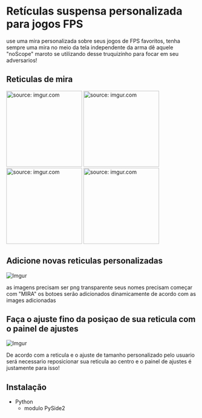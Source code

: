# Retículas suspensa personalizada para jogos FPS

use uma mira personalizada sobre seus jogos de FPS favoritos,
tenha sempre uma mira no meio da tela independente da arma
dê aquele "noScope" maroto se utilizando desse truquizinho para focar em 
seu adversarios!

## Reticulas de mira
<a href="https://imgur.com/BHwxktp"><img width=200 height=200 src="https://i.imgur.com/BHwxktp.png" title="source: imgur.com" /></a>
<a href="https://imgur.com/LwwhWSh"><img width=200 height=200 src="https://i.imgur.com/LwwhWSh.png" title="source: imgur.com" /></a>
<a href="https://imgur.com/mxKlfX4"><img width=200 height=200 src="https://i.imgur.com/mxKlfX4.png" title="source: imgur.com" /></a>
<a href="https://imgur.com/508pxk1"><img width=200 height=200 src="https://i.imgur.com/508pxk1.png" title="source: imgur.com" /></a>

## Adicione novas reticulas personalizadas
![Imgur](https://i.imgur.com/JHYEjLC.png)

as imagens precisam ser png transparente
seus nomes precisam começar com "MIRA" 
os botoes serão adicionados dinamicamente de acordo com as images adicionadas

## Faça o ajuste fino da posiçao de sua reticula com o painel de ajustes
![Imgur](https://i.imgur.com/gDr8liE.png)

De acordo com a reticula e o ajuste de tamanho personalizado pelo usuario será necessario
reposicionar sua reticula ao centro e o painel de ajustes é justamente para isso!

## Instalação

- Python
	- modulo PySide2

